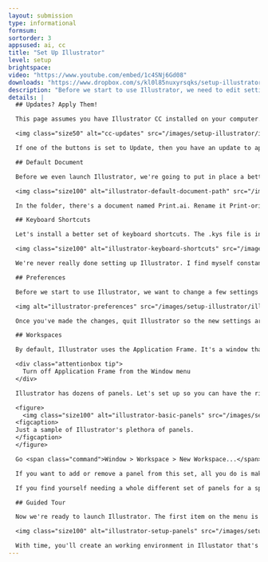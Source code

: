 ```yaml
---
layout: submission
type: informational
formsum: 
sortorder: 3
appsused: ai, cc
title: "Set Up Illustrator"
level: setup
brightspace: 
video: "https://www.youtube.com/embed/1c4SNj6Gd08"
downloads: "https://www.dropbox.com/s/kl0l85nuxyrsqks/setup-illustrator.zip?dl=1"
description: "Before we start to use Illustrator, we need to edit settings to make it work better for us."
details: |
  ## Updates? Apply Them!

  This page assumes you have Illustrator CC installed on your computer. The next step is to ensure it's up to date. To do so, go to your Creative Cloude Desktop App icon in your Mac's menu bar.

  <img class="size50" alt="cc-updates" src="/images/setup-illustrator/illustrator-updates.jpg">

  If one of the buttons is set to Update, then you have an update to apply.

  ## Default Document

  Before we even launch Illustrator, we're going to put in place a better default document. Go to this folder on your Mac.

  <img class="size100" alt="illustrator-default-document-path" src="/images/setup-illustrator/illustrator-default-document-path.jpg">

  In the folder, there's a document named Print.ai. Rename it Print-original.ai. Put the new one into this folder.

  ## Keyboard Shortcuts

  Let's install a better set of keyboard shortcuts. The .kys file is in the folder you've downloaded. Move them to this location on your Mac. Go to your Library folder from the Finder's Go menu.

  <img class="size100" alt="illustrator-keyboard-shortcuts" src="/images/setup-illustrator/illustrator-keyboard-shortcuts.jpg">

  We're never really done setting up Illustrator. I find myself constantly adjusting settings and creating new workspaces. It's an ongoing process.

  ## Preferences

  Before we start to use Illustrator, we want to change a few settings in the application. Go to the Illustrator menu, then choose Preferences. Change Preferences to match what's in the provided images.

  <img alt="illustrator-preferences" src="/images/setup-illustrator/illustrator-preferences.jpg" class="size50">

  Once you've made the changes, quit Illustrator so the new settings are written to your hard drive.

  ## Workspaces

  By default, Illustrator uses the Application Frame. It's a window that contains the whole application's user interface. It's very constraining. Let's get rid of it from the outset. You'll see, you'll be better without it.

  <div class="attentionbox tip">
    Turn off Application Frame from the Window menu
  </div>

  Illustrator has dozens of panels. Let's set up so you can have the right panels where you expect them to speed up your work. The best plan is to start with the Essentials workspace.

  <figure>
    <img class="size100" alt="illustrator-basic-panels" src="/images/setup-illustrator/illustrator-panels.jpg">
  <figcaption>
  Just a sample of Illustrator's plethora of panels.
  </figcaption>
  </figure>

  Go <span class="command">Window > Workspace > New Workspace...</span> then name it with your name. Once you've done this, it will be your default set of panels.

  If you want to add or remove a panel from this set, all you do is make then change, then re-save a new set with the same name. This will over-write your old one.

  If you find yourself needing a whole different set of panels for a specific type of work, go ahead and make new a workspace.

  ## Guided Tour

  Now we're ready to launch Illustrator. The first item on the menu is to take a quick tour of Illustrator's user interface. We'll look at the Control Panel, Tools and Panels setup. I'll show you how you can easily switch between open documents and view them in full-screen mode.

  <img class="size100" alt="illustrator-setup-panels" src="/images/setup-illustrator/illustrator-setup-panels.jpg">

  With time, you'll create an working environment in Illustator that's all your own.
---
```

